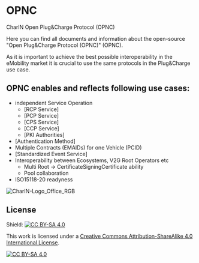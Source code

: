 # OPNC
CharIN Open Plug&amp;Charge Protocol (OPNC)


Here you can find all documents and information about the open-source "Open Plug&amp;Charge Protocol (OPNC)" (OPNC).

As it is important to achieve the best possible interoperability in the eMobility market it is crucial to use the same protocols in the Plug&Charge use case.

## OPNC enables and reflects following use cases:
  - independent Service Operation
    - [RCP Service]
    - [PCP Service]
    - [CPS Service]
    - [CCP Service]
    - [PKI Authorities]
  - [Authentication Method]
  - Multiple Contracts (EMAIDs) for one Vehicle (PCID)
  - [Standardized Event Service]
  - Interoperability between Ecosystems, V2G Root Operators etc
    - Multi Root -> CertificateSigningCertificate ability
    - Pool collaboration
  - ISO15118-20 readyness

![CharIN-Logo_Office_RGB](https://github.com/charinev/opnc/assets/83767351/1688cfe1-97de-46c7-9b97-65bcec242193)


## License

Shield: [![CC BY-SA 4.0][cc-by-sa-shield]][cc-by-sa]

This work is licensed under a
[Creative Commons Attribution-ShareAlike 4.0 International License][cc-by-sa].

[![CC BY-SA 4.0][cc-by-sa-image]][cc-by-sa]

[cc-by-sa]: http://creativecommons.org/licenses/by-sa/4.0/
[cc-by-sa-image]: https://licensebuttons.net/l/by-sa/4.0/88x31.png
[cc-by-sa-shield]: https://img.shields.io/badge/License-CC%20BY--SA%204.0-lightgrey.svg
